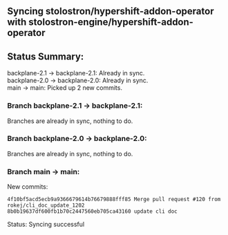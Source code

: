 ## Syncing stolostron/hypershift-addon-operator with stolostron-engine/hypershift-addon-operator

## Status Summary:

backplane-2.1 -> backplane-2.1: Already in sync.  
backplane-2.0 -> backplane-2.0: Already in sync.  
main -> main: Picked up 2 new commits.  

### Branch backplane-2.1 -> backplane-2.1:

Branches are already in sync, nothing to do.

### Branch backplane-2.0 -> backplane-2.0:

Branches are already in sync, nothing to do.

### Branch main -> main:

New commits:

```
4f10bf5acd5ecb9a9366679614b76679888fff85 Merge pull request #120 from rokej/cli_doc_update_1202
8b0b19637df600fb1b70c2447560eb705ca43160 update cli doc
```

Status: Syncing successful

